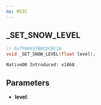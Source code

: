 ```yaml
---
ns: MISC
---
```

## _SET_SNOW_LEVEL

```c
// 0x7F06937B0CDCBC1A
void _SET_SNOW_LEVEL(float level);
```

```
NativeDB Introduced: v1868
```

## Parameters
* **level**:
